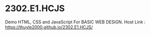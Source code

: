 # 2302.E1.HCJS
Demo HTML, CSS and JavaScript For BASIC WEB DESIGN.
Host Link : https://thuyle2000.github.io/2302.E1.HCJS/
